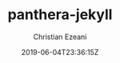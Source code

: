 ---
title: "panthera-jekyll"
github: https://github.com/christianezeani/panthera-jekyll
demo: https://demothemes.github.io/panthera-jekyll/
author: Christian Ezeani
ssg:
  - Jekyll
cms:
  - No Cms
date: 2019-06-04T23:36:15Z
github_branch: master
description: "A quick and simple responsive developer portfolio theme for jekyll sites and GitHub Pages."
stale: true
---